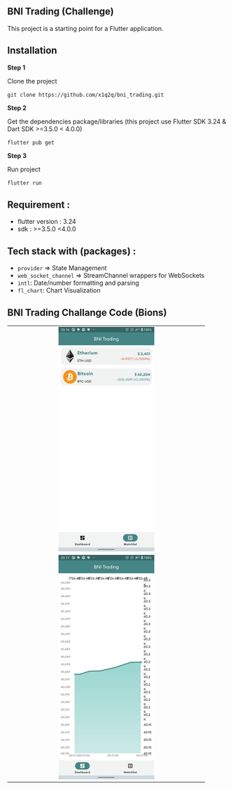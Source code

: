 ## BNI Trading (Challenge)

This project is a starting point for a Flutter application.

## Installation

__Step 1__

Clone the project

```
git clone https://github.com/x1q2q/bni_trading.git
```

__Step 2__

Get the dependencies package/libraries (this project use Flutter SDK 3.24 & Dart SDK >=3.5.0 < 4.0.0)

```
flutter pub get
```

__Step 3__

Run project

```bash
flutter run
```

## Requirement :
- flutter version : 3.24
- sdk : >=3.5.0 <4.0.0

## Tech stack with (packages) :
- `provider` => State Management
- `web_socket_channel` => StreamChannel wrappers for WebSockets
- `intl`: Date/number formatting and parsing
- `fl_chart`: Chart Visualization

## BNI Trading Challange Code (Bions)

<table>
  <tr>
    <td align="center" valign="center"><img src="screenshots/watchlist.jpeg" width="50%"></td>
  </tr>
  <tr>
    <td align="center" valign="center"><img src="screenshots/chart.jpeg" width="50%"></td>
  </tr>
 </table>